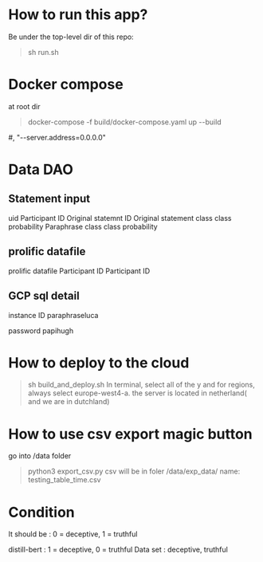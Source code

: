 # How to run this app?
Be under the top-level dir of this repo: 
> sh run.sh

# Docker compose
at root dir
> docker-compose -f build/docker-compose.yaml up --build

#, "--server.address=0.0.0.0"

# Data DAO
##  Statement input
uid     Participant ID  Original statemnt ID    Original statement      class   class probability   Paraphrase      class   class probability

## prolific datafile
prolific datafile
Participant ID  Participant ID


## GCP sql detail
instance ID
paraphraseluca

password
papihugh


# How to deploy to the cloud
> sh build_and_deploy.sh
In terminal, select all of the y
and for regions, always select europe-west4-a.
the server is located in netherland( and we are in dutchland)


# How to use csv export magic button
go into /data folder
> python3 export_csv.py 
csv will be in foler /data/exp_data/
name: testing_table_time.csv


# Condition
It should be : 0 = deceptive, 1 = truthful 

distill-bert : 1 = deceptive, 0 = truthful
Data set : deceptive, truthful

